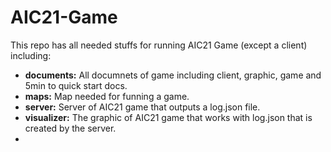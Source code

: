 # AIC21-Game
This repo has all needed stuffs for running AIC21 Game (except a client) including:
* **documents:** All documnets of game including client, graphic, game and 5min to quick start docs.
* **maps:** Map needed for funning a game.
* **server:** Server of AIC21 game that outputs a log.json file.
* **visualizer:** The graphic of AIC21 game that works with log.json that is created by the server.
* 
